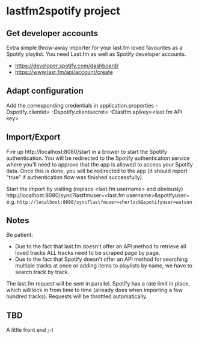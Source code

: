 # lastfm2spotify project

## Get developer accounts 
Extra simple throw-away importer for your last.fm loved favourites as a Spotify playlist.
You need Last.fm as well as Spotify developer accounts.

* https://developer.spotify.com/dashboard/
* https://www.last.fm/api/account/create


## Adapt configuration

Add the corresponding credentials in application.properties
-Dspotify.clientid=<Spotify client id> -Dspotify.clientsecret=<Spotify client secret> -Dlastfm.apikey=<last.fm API key>


## Import/Export

Fire up http://localhost:8080/start in a brower to start the Spotify authentication. You will be redirected to the Spotify authentication service where you'll need to approve that the app is allowed to access your Spotify data. 
Once this is done, you will be redirected to the app (it should report "true" if authentication flow was finished successfully).

Start the import by visiting (replace <last.fm username> and <Spotify username> obviously)
http://localhost:8080/sync?lastfmuser=<last.fm username>&spotifyuser=<Spotify username> e.g.
`http://localhost:8080/sync?lastfmuser=sherlock&spotifyuser=watson`

## Notes

Be patient:
* Due to the fact that last.fm doesn't offer an API method to retrieve all loved tracks ALL tracks need to be scraped page by page.
* Due to the fact that Spotify doesn't offer an API method for searching multiple tracks at once or adding items to playlists by name, we have to search track by track.

The last.fm request will be sent in parallel. 
Spotify has a rate limit in place, which will kick in from time to time (already does when importing a few hundred tracks). Requests will be throttled automatically.   

## TBD

A little front end ;-)